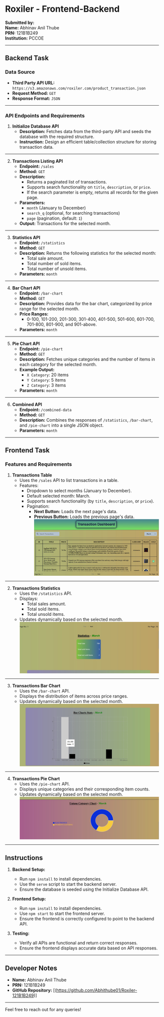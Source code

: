 # Roxiler - Frontend-Backend

**Submitted by:**  
**Name:** Abhinav Anil Thube  
**PRN:** 121B1B249  
**Institution:** PCCOE  

---

## Backend Task

### Data Source
- **Third Party API URL:** `https://s3.amazonaws.com/roxiler.com/product_transaction.json`  
- **Request Method:** `GET`  
- **Response Format:** `JSON`  

---

### API Endpoints and Requirements

1. **Initialize Database API**
   - **Description:** Fetches data from the third-party API and seeds the database with the required structure.
   - **Instruction:** Design an efficient table/collection structure for storing transaction data.

---

2. **Transactions Listing API**
   - **Endpoint:** `/sales`
   - **Method:** `GET`
   - **Description:**
     - Returns a paginated list of transactions.
     - Supports search functionality on `title`, `description`, or `price`.
     - If the search parameter is empty, returns all records for the given page.
   - **Parameters:**
     - `month` (January to December)
     - `search_q` (optional, for searching transactions)
     - `page` (pagination, default: `1`)
   - **Output:** Transactions for the selected month.

---

3. **Statistics API**
   - **Endpoint:** `/statistics`
   - **Method:** `GET`
   - **Description:** Returns the following statistics for the selected month:
     - Total sale amount.
     - Total number of sold items.
     - Total number of unsold items.
   - **Parameters:** `month`


---

4. **Bar Chart API**
   - **Endpoint:** `/bar-chart`
   - **Method:** `GET`
   - **Description:** Provides data for the bar chart, categorized by price range for the selected month.
   - **Price Ranges:**
     - 0-100, 101-200, 201-300, 301-400, 401-500, 501-600, 601-700, 701-800, 801-900, and 901-above.
   - **Parameters:** `month`


---

5. **Pie Chart API**
   - **Endpoint:** `/pie-chart`
   - **Method:** `GET`
   - **Description:** Fetches unique categories and the number of items in each category for the selected month.
   - **Example Output:**
     - `X Category`: 20 items
     - `Y Category`: 5 items
     - `Z Category`: 3 items
   - **Parameters:** `month`


---

6. **Combined API**
   - **Endpoint:** `/combined-data`
   - **Method:** `GET`
   - **Description:** Combines the responses of `/statistics`, `/bar-chart`, and `/pie-chart` into a single JSON object.
   - **Parameters:** `month`

---

## Frontend Task

### Features and Requirements

1. **Transactions Table**
   - Uses the `/sales` API to list transactions in a table.
   - Features:
     - Dropdown to select months (January to December).  
     - Default selected month: March.
     - Supports search functionality (by `title`, `description`, or `price`).
     - Pagination:
       - **Next Button:** Loads the next page's data.
       - **Previous Button:** Loads the previous page's data.
   ![Roxiler System](./frontend/screen%20shots/transaction.jpg)


---

2. **Transactions Statistics**
   - Uses the `/statistics` API.
   - Displays:
     - Total sales amount.
     - Total sold items.
     - Total unsold items.
   - Updates dynamically based on the selected month.
![Roxiler System](./frontend/screen%20shots/statistics.jpg)


---

3. **Transactions Bar Chart**
   - Uses the `/bar-chart` API.
   - Displays the distribution of items across price ranges.
   - Updates dynamically based on the selected month.
   ![Roxiler System](./frontend/screen%20shots/barChart.jpg)


---

4. **Transactions Pie Chart**
   - Uses the `/pie-chart` API.
   - Displays unique categories and their corresponding item counts.
   - Updates dynamically based on the selected month.
   ![Roxiler System](./frontend/screen%20shots/PieChart.jpg)


---

## Instructions
1. **Backend Setup:**
   - Run `npm install` to install dependencies.
   - Use the `serve` script to start the backend server.
   - Ensure the database is seeded using the Initialize Database API.

2. **Frontend Setup:**
   - Run `npm install` to install dependencies.
   - Use `npm start` to start the frontend server.
   - Ensure the frontend is correctly configured to point to the backend API.

3. **Testing:**
   - Verify all APIs are functional and return correct responses.
   - Ensure the frontend displays accurate data based on API responses.

---

## Developer Notes
- **Name:** Abhinav Anil Thube  
- **PRN:** 121B1B249  
- **GitHub Repository:** [(https://github.com/Abhithube01/Roxiler-121B1B249)]  

--- 

Feel free to reach out for any queries!
